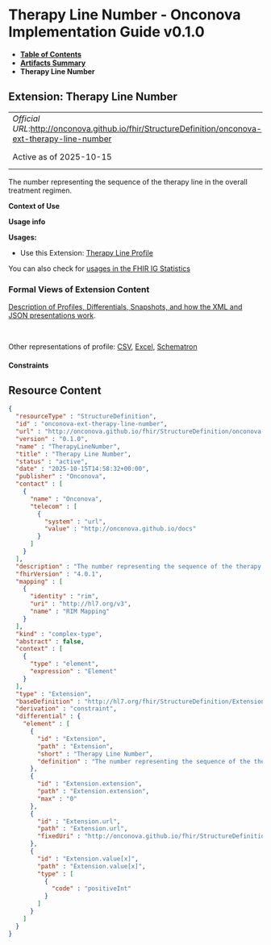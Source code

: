# Therapy Line Number - Onconova Implementation Guide v0.1.0

* [**Table of Contents**](toc.md)
* [**Artifacts Summary**](artifacts.md)
* **Therapy Line Number**

## Extension: Therapy Line Number 

| | |
| :--- | :--- |
| *Official URL*:http://onconova.github.io/fhir/StructureDefinition/onconova-ext-therapy-line-number | *Version*:0.1.0 |
| Active as of 2025-10-15 | *Computable Name*:TherapyLineNumber |

The number representing the sequence of the therapy line in the overall treatment regimen.

**Context of Use**

**Usage info**

**Usages:**

* Use this Extension: [Therapy Line Profile](StructureDefinition-onconova-therapy-line.md)

You can also check for [usages in the FHIR IG Statistics](https://packages2.fhir.org/xig/onconova.fhir|current/StructureDefinition/onconova-ext-therapy-line-number)

### Formal Views of Extension Content

 [Description of Profiles, Differentials, Snapshots, and how the XML and JSON presentations work](http://build.fhir.org/ig/FHIR/ig-guidance/readingIgs.html#structure-definitions). 

 

Other representations of profile: [CSV](StructureDefinition-onconova-ext-therapy-line-number.csv), [Excel](StructureDefinition-onconova-ext-therapy-line-number.xlsx), [Schematron](StructureDefinition-onconova-ext-therapy-line-number.sch) 

#### Constraints



## Resource Content

```json
{
  "resourceType" : "StructureDefinition",
  "id" : "onconova-ext-therapy-line-number",
  "url" : "http://onconova.github.io/fhir/StructureDefinition/onconova-ext-therapy-line-number",
  "version" : "0.1.0",
  "name" : "TherapyLineNumber",
  "title" : "Therapy Line Number",
  "status" : "active",
  "date" : "2025-10-15T14:58:32+00:00",
  "publisher" : "Onconova",
  "contact" : [
    {
      "name" : "Onconova",
      "telecom" : [
        {
          "system" : "url",
          "value" : "http://onconova.github.io/docs"
        }
      ]
    }
  ],
  "description" : "The number representing the sequence of the therapy line in the overall treatment regimen.",
  "fhirVersion" : "4.0.1",
  "mapping" : [
    {
      "identity" : "rim",
      "uri" : "http://hl7.org/v3",
      "name" : "RIM Mapping"
    }
  ],
  "kind" : "complex-type",
  "abstract" : false,
  "context" : [
    {
      "type" : "element",
      "expression" : "Element"
    }
  ],
  "type" : "Extension",
  "baseDefinition" : "http://hl7.org/fhir/StructureDefinition/Extension|4.0.1",
  "derivation" : "constraint",
  "differential" : {
    "element" : [
      {
        "id" : "Extension",
        "path" : "Extension",
        "short" : "Therapy Line Number",
        "definition" : "The number representing the sequence of the therapy line in the overall treatment regimen."
      },
      {
        "id" : "Extension.extension",
        "path" : "Extension.extension",
        "max" : "0"
      },
      {
        "id" : "Extension.url",
        "path" : "Extension.url",
        "fixedUri" : "http://onconova.github.io/fhir/StructureDefinition/onconova-ext-therapy-line-number"
      },
      {
        "id" : "Extension.value[x]",
        "path" : "Extension.value[x]",
        "type" : [
          {
            "code" : "positiveInt"
          }
        ]
      }
    ]
  }
}

```

